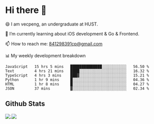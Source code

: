 
# Hi there 👋
😄 I am vecpeng, an undergraduate at HUST.

🌱 I’m currently learning about iOS development & Go & Frontend.

📫 How to reach me: 841298391cp@gmail.com

📊 My weekly development breakdown
<!--START_SECTION:waka-->

```text
JavaScript   15 hrs 5 mins   ██████████████░░░░░░░░░░░   56.50 %
Text         4 hrs 21 mins   ████░░░░░░░░░░░░░░░░░░░░░   16.32 %
TypeScript   4 hrs 3 mins    ███▓░░░░░░░░░░░░░░░░░░░░░   15.21 %
Python       1 hr 9 mins     █░░░░░░░░░░░░░░░░░░░░░░░░   04.36 %
HTML         1 hr 8 mins     █░░░░░░░░░░░░░░░░░░░░░░░░   04.27 %
JSON         37 mins         ▓░░░░░░░░░░░░░░░░░░░░░░░░   02.34 %
```

<!--END_SECTION:waka-->

## Github Stats
<a href="https://github.com/anuraghazra/github-readme-stats">
  <img align="center" src="https://github-readme-stats.vercel.app/api?username=vecpeng&count_private=true&hide=stars" />
</a>
<a href="https://github.com/anuraghazra/convoychat">
  <img align="center" src="https://github-readme-stats.vercel.app/api/top-langs/?username=vecpeng&layout=compact" />
</a>
